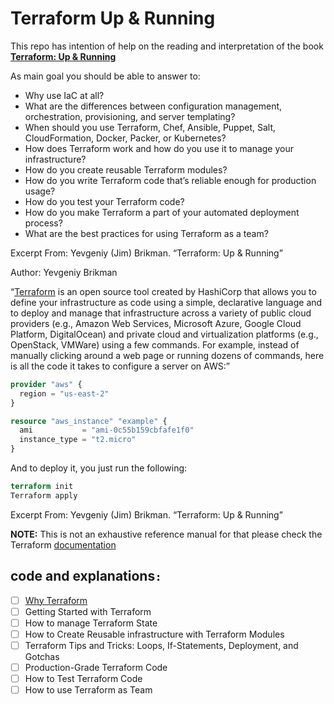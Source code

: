 # Terraform Up &amp; Running

This repo has intention of help on the reading and interpretation of the book [**Terraform: Up &amp; Running**](https://www.terraformupandrunning.com/)

As main goal you should be able to answer to:

- Why use IaC at all?
- What are the differences between configuration management, orchestration, provisioning, and server templating?
- When should you use Terraform, Chef, Ansible, Puppet, Salt, CloudFormation, Docker, Packer, or Kubernetes?
- How does Terraform work and how do you use it to manage your infrastructure?
- How do you create reusable Terraform modules?
- How do you write Terraform code that’s reliable enough for production usage?
- How do you test your Terraform code?
- How do you make Terraform a part of your automated deployment process?
- What are the best practices for using Terraform as a team?

Excerpt From: Yevgeniy (Jim) Brikman. “Terraform: Up & Running”

Author: Yevgeniy Brikman

“[Terraform](https://www.terraform.io/) is an open source tool created by HashiCorp that allows you to define your infrastructure as code using a simple, declarative language and to deploy and manage that infrastructure across a variety of public cloud providers (e.g., Amazon Web Services, Microsoft Azure, Google Cloud Platform, DigitalOcean) and private cloud and virtualization platforms (e.g., OpenStack, VMWare) using a few commands. For example, instead of manually clicking around a web page or running dozens of commands, here is all the code it takes to configure a server on AWS:”

```terraform
provider "aws" {
  region = "us-east-2"
}

resource "aws_instance" "example" {
  ami           = "ami-0c55b159cbfafe1f0"
  instance_type = "t2.micro"
}
```

And to deploy it, you just run the following:

```terraform
terraform init
Terraform apply
```

Excerpt From: Yevgeniy (Jim) Brikman. “Terraform: Up & Running”

**NOTE:** This is not an exhaustive reference manual for that please check the Terraform [documentation](https://www.terraform.io/docs/index.html)

## code and explanations`:`

- [ ] [Why Terraform](https://github.com/orlando-pereira/terraform-up-and-running/tree/master/why_terraform)
- [ ] Getting Started with Terraform
- [ ] How to manage Terraform State
- [ ] How to Create Reusable infrastructure with Terraform Modules
- [ ] Terraform Tips and Tricks: Loops, If-Statements, Deployment, and Gotchas
- [ ] Production-Grade Terraform Code
- [ ] How to Test Terraform Code
- [ ] How to use Terraform as Team
